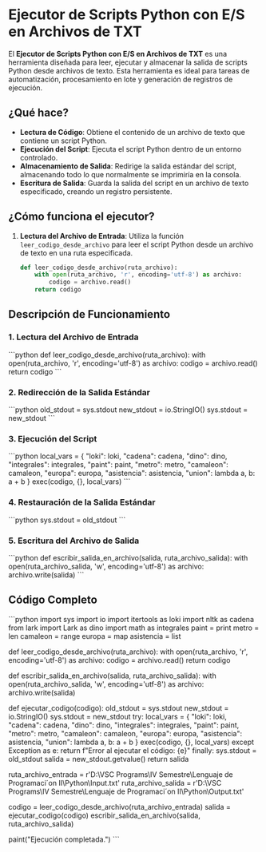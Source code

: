 # Ejecutor de Scripts Python con E/S en Archivos de TXT

El **Ejecutor de Scripts Python con E/S en Archivos de TXT** es una herramienta diseñada para leer, ejecutar y almacenar la salida de scripts Python desde archivos de texto. Esta herramienta es ideal para tareas de automatización, procesamiento en lote y generación de registros de ejecución.

## ¿Qué hace?

- **Lectura de Código**: Obtiene el contenido de un archivo de texto que contiene un script Python.
- **Ejecución del Script**: Ejecuta el script Python dentro de un entorno controlado.
- **Almacenamiento de Salida**: Redirige la salida estándar del script, almacenando todo lo que normalmente se imprimiría en la consola.
- **Escritura de Salida**: Guarda la salida del script en un archivo de texto especificado, creando un registro persistente.

## ¿Cómo funciona el ejecutor?

1. **Lectura del Archivo de Entrada**:
   Utiliza la función `leer_codigo_desde_archivo` para leer el script Python desde un archivo de texto en una ruta especificada.
   ```python
   def leer_codigo_desde_archivo(ruta_archivo):
       with open(ruta_archivo, 'r', encoding='utf-8') as archivo:
           codigo = archivo.read()
       return codigo

## Descripción de Funcionamiento

### 1. Lectura del Archivo de Entrada

\```python
def leer_codigo_desde_archivo(ruta_archivo):
    with open(ruta_archivo, 'r', encoding='utf-8') as archivo:
        codigo = archivo.read()
    return codigo
\```

### 2. Redirección de la Salida Estándar

\```python
old_stdout = sys.stdout
new_stdout = io.StringIO()
sys.stdout = new_stdout
\```

### 3. Ejecución del Script

\```python
local_vars = {
    "loki": loki,
    "cadena": cadena,
    "dino": dino,
    "integrales": integrales,
    "paint": paint,
    "metro": metro,
    "camaleon": camaleon,
    "europa": europa,
    "asistencia": asistencia,
    "union": lambda a, b: a + b
}
exec(codigo, {}, local_vars)
\```

### 4. Restauración de la Salida Estándar

\```python
sys.stdout = old_stdout
\```

### 5. Escritura del Archivo de Salida

\```python
def escribir_salida_en_archivo(salida, ruta_archivo_salida):
    with open(ruta_archivo_salida, 'w', encoding='utf-8') as archivo:
        archivo.write(salida)
\```

## Código Completo

\```python
import sys
import io
import itertools as loki
import nltk as cadena
from lark import Lark as dino
import math as integrales
paint = print
metro = len
camaleon = range
europa = map
asistencia = list

def leer_codigo_desde_archivo(ruta_archivo):
    with open(ruta_archivo, 'r', encoding='utf-8') as archivo:
        codigo = archivo.read()
    return codigo

def escribir_salida_en_archivo(salida, ruta_archivo_salida):
    with open(ruta_archivo_salida, 'w', encoding='utf-8') as archivo:
        archivo.write(salida)

def ejecutar_codigo(codigo):
    old_stdout = sys.stdout
    new_stdout = io.StringIO()
    sys.stdout = new_stdout
    try:
        local_vars = {
            "loki": loki,
            "cadena": cadena,
            "dino": dino,
            "integrales": integrales,
            "paint": paint,
            "metro": metro,
            "camaleon": camaleon,
            "europa": europa,
            "asistencia": asistencia,
            "union": lambda a, b: a + b
        }
        exec(codigo, {}, local_vars)
    except Exception as e:
        return f"Error al ejecutar el código: {e}"
    finally:
        sys.stdout = old_stdout
        salida = new_stdout.getvalue()
        return salida

ruta_archivo_entrada = r'D:\VSC Programs\IV Semestre\Lenguaje de Programaci´on II\Python\Input.txt'
ruta_archivo_salida = r'D:\VSC Programs\IV Semestre\Lenguaje de Programaci´on II\Python\Output.txt'

codigo = leer_codigo_desde_archivo(ruta_archivo_entrada)
salida = ejecutar_codigo(codigo)
escribir_salida_en_archivo(salida, ruta_archivo_salida)

paint("Ejecución completada.")
\```
